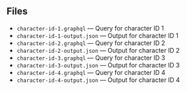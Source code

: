 ## Files
- `character-id-1.graphql` — Query for character ID 1  
- `character-id-1-output.json` — Output for character ID 1  
- `character-id-2.graphql` — Query for character ID 2  
- `character-id-2-output.json` — Output for character ID 2  
- `character-id-3.graphql` — Query for character ID 3  
- `character-id-3-output.json` — Output for character ID 3  
- `character-id-4.graphql` — Query for character ID 4  
- `character-id-4-output.json` — Output for character ID 4 
